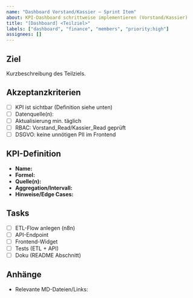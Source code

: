```yaml
---
name: "Dashboard Vorstand/Kassier – Sprint Item"
about: KPI-Dashboard schrittweise implementieren (Vorstand/Kassier)
title: "[Dashboard] <Teilziel>"
labels: ["dashboard", "finance", "members", "priority:high"]
assignees: []
---
```


## Ziel
Kurzbeschreibung des Teilziels.

## Akzeptanzkriterien
- [ ] KPI <X> ist sichtbar (Definition siehe unten)
- [ ] Datenquelle(n): <Quelle>
- [ ] Aktualisierung min. täglich
- [ ] RBAC: Vorstand_Read/Kassier_Read geprüft
- [ ] DSGVO: keine unnötigen PII im Frontend

## KPI-Definition
- **Name:** 
- **Formel:** 
- **Quelle(n):** 
- **Aggregation/Intervall:** 
- **Hinweise/Edge Cases:** 

## Tasks
- [ ] ETL-Flow anlegen (n8n)
- [ ] API-Endpoint
- [ ] Frontend-Widget
- [ ] Tests (ETL + API)
- [ ] Doku (README Abschnitt)

## Anhänge
- Relevante MD-Dateien/Links:
